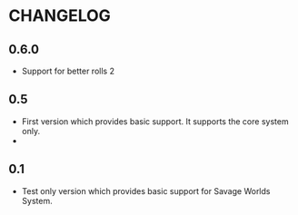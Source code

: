 # CHANGELOG

## 0.6.0
- Support for better rolls 2
## 0.5
- First version which provides basic support. It supports the core system only.
- 
## 0.1
- Test only version which provides basic support for Savage Worlds System.
